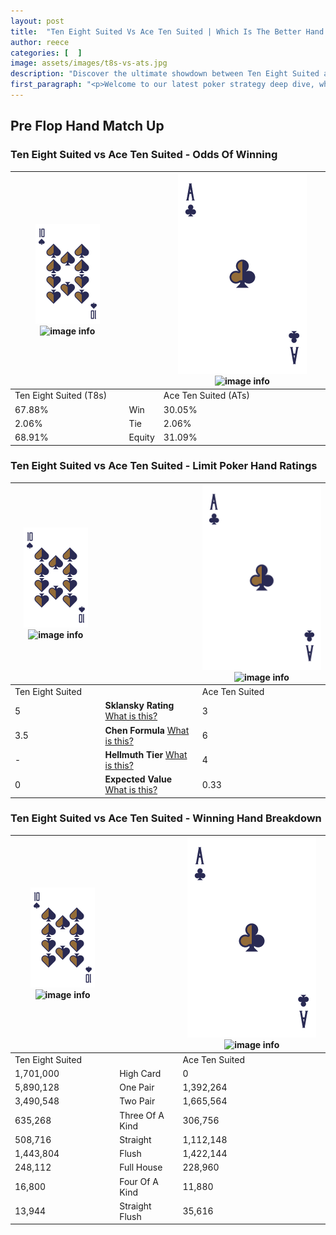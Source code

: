 ```yaml
---
layout: post
title:  "Ten Eight Suited Vs Ace Ten Suited | Which Is The Better Hand In Poker? A Complete Guide"
author: reece
categories: [  ]
image: assets/images/t8s-vs-ats.jpg
description: "Discover the ultimate showdown between Ten Eight Suited and Ace Ten Suited in poker! Uncover the odds, strategies, and scenarios where one hand triumphs over the other. Get ready to up your poker game with this thrilling analysis."
first_paragraph: "<p>Welcome to our latest poker strategy deep dive, where we're pitting two distinct hands against each other in a high-stakes showdown: Ten Eight Suited vs Ace Ten Suited.</p><p>In the dynamic world of poker, every decision counts, and knowing which hand holds the upper hand is key to your success at the table.</p><p>In this article, we'll dissect these two hands, explore the scenarios where one dominates the other, and equip you with the knowledge to make strategic choices that can tip the odds in your favor.</p><p>Get ready to unravel the intriguing dynamics of these poker hands and elevate your game to new heights.</p>"
---
```




[comment]: # (sp0)

## Pre Flop Hand Match Up

<div class="table hand-ratings" markdown="1"> 



### Ten Eight Suited vs Ace Ten Suited - Odds Of Winning


    
| ![image info](assets/images/hand1/T.png) ![image info](assets/images/hand1/8s.png) |  | ![image info](assets/images/hand2/A.png) ![image info](assets/images/hand2/Ts.png) |
| -------- | -------- | -------- |
| Ten Eight Suited (T8s) |  | Ace Ten Suited (ATs) |
| 67.88% | Win | 30.05% |
| 2.06% | Tie | 2.06% |
| 68.91% | Equity | 31.09% |




[comment]: # (sp1)



### Ten Eight Suited vs Ace Ten Suited - Limit Poker Hand Ratings


    
| ![image info](assets/images/hand1/T.png) ![image info](assets/images/hand1/8s.png) |  | ![image info](assets/images/hand2/A.png) ![image info](assets/images/hand2/Ts.png) |
| -------- | -------- | -------- |
| Ten Eight Suited |  | Ace Ten Suited |
| 5 | **Sklansky Rating** [What is this?](/sklansky-rating-explained) | 3 |
| 3.5 | **Chen Formula** [What is this?](/chen-formula-explained) | 6 |
| - | **Hellmuth Tier** [What is this?](/Hellmuth-tier-explained) | 4 |
| 0 | **Expected Value** [What is this?](/expected-value-explained) | 0.33 |




[comment]: # (sp2)



### Ten Eight Suited vs Ace Ten Suited - Winning Hand Breakdown


    
| ![image info](assets/images/hand1/T.png) ![image info](assets/images/hand1/8s.png) |  | ![image info](assets/images/hand2/A.png) ![image info](assets/images/hand2/Ts.png) |
| -------- | -------- | -------- |
| Ten Eight Suited |  | Ace Ten Suited |
| 1,701,000 | High Card | 0 |
| 5,890,128 | One Pair | 1,392,264 |
| 3,490,548 | Two Pair | 1,665,564 |
| 635,268 | Three Of A Kind | 306,756 |
| 508,716 | Straight | 1,112,148 |
| 1,443,804 | Flush | 1,422,144 |
| 248,112 | Full House | 228,960 |
| 16,800 | Four Of A Kind | 11,880 |
| 13,944 | Straight Flush | 35,616 |




[comment]: # (sp3)



</div>

[comment]: # (sp4)



[comment]: # (sp5)

